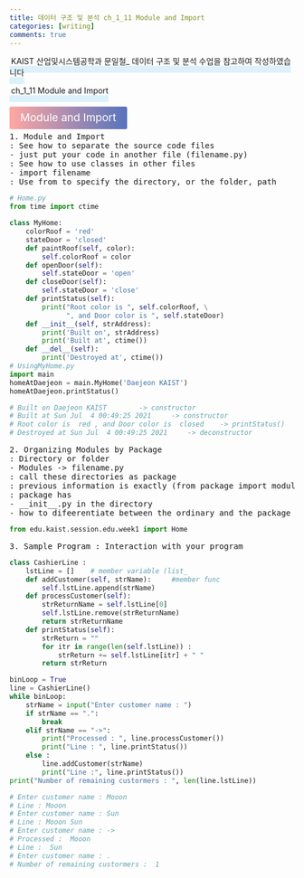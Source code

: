 ```yaml
---
title: 데이터 구조 및 분석 ch_1_11 Module and Import
categories: [writing] 
comments: true
---
```

<p><span style="border-bottom: 12px solid #dcf1fb; padding: 0 0 0 0.2em;">KAIST 산업및시스템공학과 문일철_ 데이터 구조 및 분석 수업을 참고하여 작성하였습니다</span></p>
<p><span style="border-bottom: 12px solid #dcf1fb; padding: 0 0 0 0.2em;">ch_1_11 Module and Import</span></p>

<html lang="en">
<head>
    <meta charset="UTF-8">
    <title>정의</title>
</head>
<body>

<pre>
</pre>

<p><span style="background: linear-gradient(to right, #ffa7a3, #5673bd); padding: 0.43em 1em; font-size: 19px; border-radius: 3px; color: #ffffff;">Module and Import</span></p>
<pre>
1. Module and Import
: See how to separate the source code files
- just put your code in another file (filename.py)
: See how to use classes in other files
- import filename
: Use from to specify the directory, or the folder, path
</pre>
</body>
</html>

```python
# Home.py
from time import ctime

class MyHome:
    colorRoof = 'red'
    stateDoor = 'closed'
    def paintRoof(self, color):
        self.colorRoof = color
    def openDoor(self):
        self.stateDoor = 'open'
    def closeDoor(self):
        self.stateDoor = 'close'
    def printStatus(self):
        print("Root color is ", self.colorRoof, \
              ", and Door color is ", self.stateDoor)
    def __init__(self, strAddress):
        print('Built on', strAddress)
        print('Built at', ctime())
    def __del__(self):
        print('Destroyed at', ctime())
# UsingMyHome.py
import main
homeAtDaejeon = main.MyHome('Daejeon KAIST')
homeAtDaejeon.printStatus()

# Built on Daejeon KAIST        -> constructor
# Built at Sun Jul  4 00:49:25 2021     -> constructor
# Root color is  red , and Door color is  closed    -> printStatus()
# Destroyed at Sun Jul  4 00:49:25 2021     -> deconstructor
```

<body>
<pre>
2. Organizing Modules by Package
: Directory or folder
- Modules -> filename.py
: call these directories as package
: previous information is exactly (from package import module)
: package has
- __init__.py in the directory
- how to difeerentiate between the ordinary and the package directories
</pre>
</body>

```python
from edu.kaist.session.edu.week1 import Home
```

<body>
<pre>
3. Sample Program : Interaction with your program
</pre>
</body>

```python
class CashierLine :
    lstLine = []    # member variable (list_
    def addCustomer(self, strName):     #member func
        self.lstLine.append(strName)
    def processCustomer(self):
        strReturnName = self.lstLine[0]
        self.lstLine.remove(strReturnName)
        return strReturnName
    def printStatus(self):
        strReturn = ""
        for itr in range(len(self.lstLine)) :
            strReturn += self.lstLine[itr] + " "
        return strReturn

binLoop = True
line = CashierLine()
while binLoop:
    strName = input("Enter customer name : ")
    if strName == ".":
        break
    elif strName == "->":
        print("Processed : ", line.processCustomer())
        print("Line : ", line.printStatus())
    else :
        line.addCustomer(strName)
        print("Line :", line.printStatus())
print("Number of remaining custormers : ", len(line.lstLine))

# Enter customer name : Mooon
# Line : Mooon 
# Enter customer name : Sun
# Line : Mooon Sun 
# Enter customer name : ->
# Processed :  Mooon
# Line :  Sun 
# Enter customer name : .
# Number of remaining custormers :  1
```